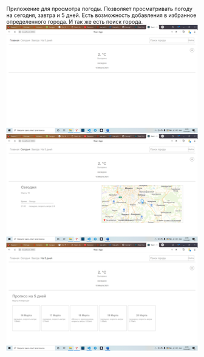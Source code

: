 Приложение для просмотра погоды. Позволяет просматривать погоду на сегодня, завтра и 5 дней. Есть возможность добавления в избранное определенного города. И так же есть поиск города.
![alt text](screenShots/page.png)
![alt text](screenShots/page1.png)
![alt text](screenShots/page2.png)

